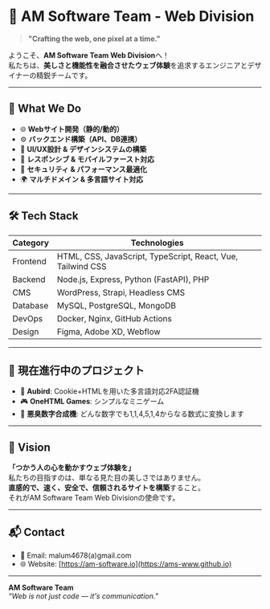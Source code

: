 # 🚀 AM Software Team - Web Division

> **"Crafting the web, one pixel at a time."**

ようこそ、**AM Software Team Web Division**へ！  
私たちは、**美しさと機能性を融合させたウェブ体験**を追求するエンジニアとデザイナーの精鋭チームです。

---

## 🧠 What We Do

- 🌐 **Webサイト開発（静的/動的）**
- ⚙️ **バックエンド構築（API、DB連携）**
- 🎨 **UI/UX設計 & デザインシステムの構築**
- 📱 **レスポンシブ & モバイルファースト対応**
- 🔐 **セキュリティ & パフォーマンス最適化**
- 🌍 **マルチドメイン & 多言語サイト対応**

---

## 🛠 Tech Stack

| Category        | Technologies |
|----------------|--------------|
| Frontend       | HTML, CSS, JavaScript, TypeScript, React, Vue, Tailwind CSS |
| Backend        | Node.js, Express, Python (FastAPI), PHP |
| CMS            | WordPress, Strapi, Headless CMS |
| Database       | MySQL, PostgreSQL, MongoDB |
| DevOps         | Docker, Nginx, GitHub Actions |
| Design         | Figma, Adobe XD, Webflow |

---

## 🚧 現在進行中のプロジェクト

- 🔐 **Aubird**: Cookie+HTMLを用いた多言語対応2FA認証機
- 🎮 **OneHTML Games**: シンプルなミニゲーム
- 💩 **悪臭数字合成機**: どんな数字でも1,1,4,5,1,4からなる数式に変換します

---

## 🧭 Vision

**「つかう人の心を動かすウェブ体験を」**  
私たちの目指すのは、単なる見た目の美しさではありません。  
**直感的で、速く、安全で、信頼されるサイトを構築**すること。  
それがAM Software Team Web Divisionの使命です。

---

## 📬 Contact

- 📧 Email: malum4678(a)gmail.com  
- 🌐 Website: [https://am-software.io](https://ams-www.github.io)

---

**AM Software Team**  
_“Web is not just code — it's communication.”_
